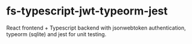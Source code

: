 # fs-typescript-jwt-typeorm-jest
React frontend + Typescript backend with jsonwebtoken authentication, typeorm (sqlite) and jest for unit testing.
